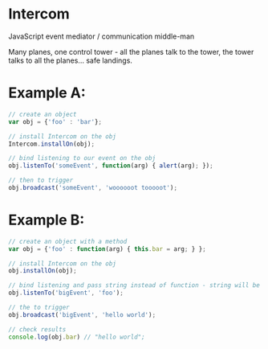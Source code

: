Intercom
========

JavaScript event mediator / communication middle-man


Many planes, one control tower - all the planes talk to the tower, the tower talks to all the planes... safe landings.


Example A:
========
```javascript
// create an object
var obj = {'foo' : 'bar'};

// install Intercom on the obj
Intercom.installOn(obj);

// bind listening to our event on the obj
obj.listenTo('someEvent', function(arg) { alert(arg); });

// then to trigger
obj.broadcast('someEvent', 'woooooot tooooot');
```

Example B:
==========
```javascript
// create an object with a method
var obj = {'foo' : function(arg) { this.bar = arg; } };

// install Intercom on the obj
obj.installOn(obj);

// bind listening and pass string instead of function - string will be automatically detected and called on the context
obj.listenTo('bigEvent', 'foo');

// the to trigger
obj.broadcast('bigEvent', 'hello world');

// check results
console.log(obj.bar) // "hello world";
```